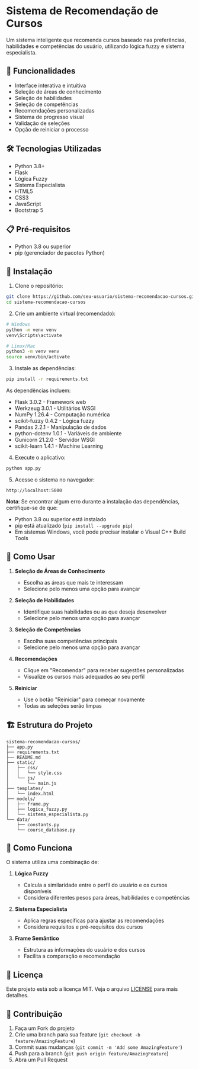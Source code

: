 # Sistema de Recomendação de Cursos

Um sistema inteligente que recomenda cursos baseado nas preferências, habilidades e competências do usuário, utilizando lógica fuzzy e sistema especialista.

## 🚀 Funcionalidades

- Interface interativa e intuitiva
- Seleção de áreas de conhecimento
- Seleção de habilidades
- Seleção de competências
- Recomendações personalizadas
- Sistema de progresso visual
- Validação de seleções
- Opção de reiniciar o processo

## 🛠️ Tecnologias Utilizadas

- Python 3.8+
- Flask
- Lógica Fuzzy
- Sistema Especialista
- HTML5
- CSS3
- JavaScript
- Bootstrap 5

## 📋 Pré-requisitos

- Python 3.8 ou superior
- pip (gerenciador de pacotes Python)

## 🔧 Instalação

1. Clone o repositório:
```bash
git clone https://github.com/seu-usuario/sistema-recomendacao-cursos.git
cd sistema-recomendacao-cursos
```

2. Crie um ambiente virtual (recomendado):
```bash
# Windows
python -m venv venv
venv\Scripts\activate

# Linux/Mac
python3 -m venv venv
source venv/bin/activate
```

3. Instale as dependências:
```bash
pip install -r requirements.txt
```

As dependências incluem:
- Flask 3.0.2 - Framework web
- Werkzeug 3.0.1 - Utilitários WSGI
- NumPy 1.26.4 - Computação numérica
- scikit-fuzzy 0.4.2 - Lógica fuzzy
- Pandas 2.2.1 - Manipulação de dados
- python-dotenv 1.0.1 - Variáveis de ambiente
- Gunicorn 21.2.0 - Servidor WSGI
- scikit-learn 1.4.1 - Machine Learning

4. Execute o aplicativo:
```bash
python app.py
```

5. Acesse o sistema no navegador:
```
http://localhost:5000
```

**Nota**: Se encontrar algum erro durante a instalação das dependências, certifique-se de que:
- Python 3.8 ou superior está instalado
- pip está atualizado (`pip install --upgrade pip`)
- Em sistemas Windows, você pode precisar instalar o Visual C++ Build Tools

## 🎯 Como Usar

1. **Seleção de Áreas de Conhecimento**
   - Escolha as áreas que mais te interessam
   - Selecione pelo menos uma opção para avançar

2. **Seleção de Habilidades**
   - Identifique suas habilidades ou as que deseja desenvolver
   - Selecione pelo menos uma opção para avançar

3. **Seleção de Competências**
   - Escolha suas competências principais
   - Selecione pelo menos uma opção para avançar

4. **Recomendações**
   - Clique em "Recomendar" para receber sugestões personalizadas
   - Visualize os cursos mais adequados ao seu perfil

5. **Reiniciar**
   - Use o botão "Reiniciar" para começar novamente
   - Todas as seleções serão limpas

## 🏗️ Estrutura do Projeto

```
sistema-recomendacao-cursos/
├── app.py
├── requirements.txt
├── README.md
├── static/
│   ├── css/
│   │   └── style.css
│   └── js/
│       └── main.js
├── templates/
│   └── index.html
├── models/
│   ├── frame.py
│   ├── logica_fuzzy.py
│   └── sistema_especialista.py
└── data/
    ├── constants.py
    └── course_database.py
```

## 🤖 Como Funciona

O sistema utiliza uma combinação de:

1. **Lógica Fuzzy**
   - Calcula a similaridade entre o perfil do usuário e os cursos disponíveis
   - Considera diferentes pesos para áreas, habilidades e competências

2. **Sistema Especialista**
   - Aplica regras específicas para ajustar as recomendações
   - Considera requisitos e pré-requisitos dos cursos

3. **Frame Semântico**
   - Estrutura as informações do usuário e dos cursos
   - Facilita a comparação e recomendação

## 📝 Licença

Este projeto está sob a licença MIT. Veja o arquivo [LICENSE](LICENSE) para mais detalhes.

## 👥 Contribuição

1. Faça um Fork do projeto
2. Crie uma branch para sua feature (`git checkout -b feature/AmazingFeature`)
3. Commit suas mudanças (`git commit -m 'Add some AmazingFeature'`)
4. Push para a branch (`git push origin feature/AmazingFeature`)
5. Abra um Pull Request
